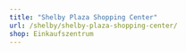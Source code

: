 ```yaml
---
title: "Shelby Plaza Shopping Center"
url: /shelby/shelby-plaza-shopping-center/
shop: Einkaufszentrum
---
```

